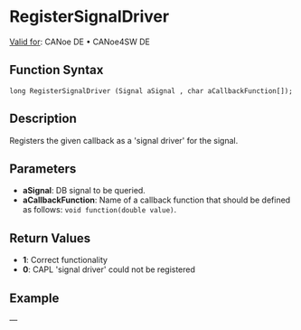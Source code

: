# RegisterSignalDriver

[Valid for](../../../Shared/FeatureAvailability.md):  CANoe DE • CANoe4SW DE

## Function Syntax

```
long RegisterSignalDriver (Signal aSignal , char aCallbackFunction[]);
```

## Description

Registers the given callback as a 'signal driver' for the signal.

## Parameters

- **aSignal**: DB signal to be queried.
- **aCallbackFunction**: Name of a callback function that should be defined as follows: `void function(double value)`.

## Return Values

- **1**: Correct functionality
- **0**: CAPL 'signal driver' could not be registered

## Example

—
